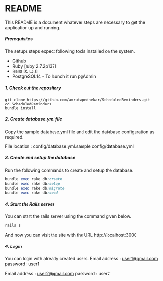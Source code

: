 # README 

This README is a  document whatever steps are necessary to get the
application up and running.

##### Prerequisites

The setups steps expect following tools installed on the system.

- Github
- Ruby [ruby 2.7.2p137]
- Rails [6.1.3.1]
- PostgreSQL14 - To launch it run pgAdmin

##### 1. Check out the repository

```
git clone https://github.com/amrutapednekar/ScheduledReminders.git
cd ScheduledReminders
bundle install
```

##### 2. Create database.yml file

Copy the sample database.yml file and edit the database configuration as required.

 File location : config/database.yml.sample config/database.yml


##### 3. Create and setup the database

Run the following commands to create and setup the database.

```ruby
bundle exec rake db:create
bundle exec rake db:setup
bundle exec rake db:migrate
bundle exec rake db:seed
```

##### 4. Start the Rails server

You can start the rails server using the command given below.

```ruby
rails s
```

And now you can visit the site with the URL http://localhost:3000

##### 4. Login 

You can login with already created users.
 Email address : user1@gmail.com
 password : user1

 Email address : user2@gmail.com
 password : user2
